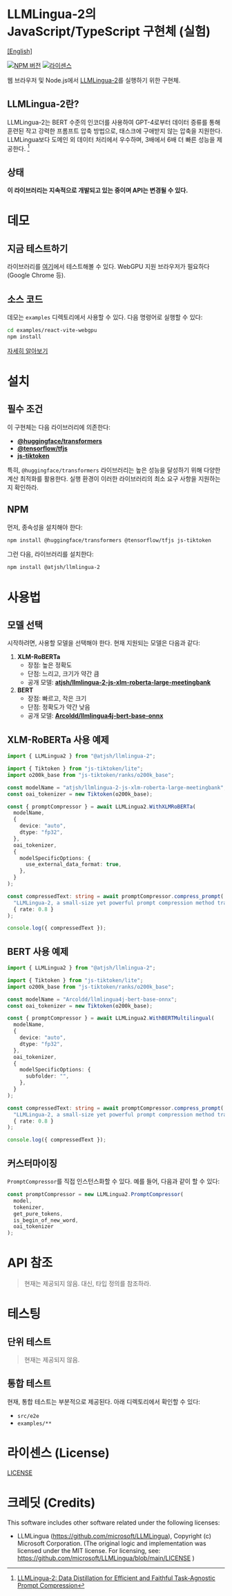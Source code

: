 # LLMLingua-2의 JavaScript/TypeScript 구현체 (실험)

[[English]](README.md)

[![NPM 버전](https://img.shields.io/npm/v/%40atjsh%2Fllmlingua-2)](https://www.npmjs.com/package/@atjsh/llmlingua-2)
[![라이센스](https://img.shields.io/badge/license-MIT-blue.svg)](LICENSE)

웹 브라우저 및 Node.js에서 [LLMLingua-2](https://github.com/microsoft/LLMLingua-2)를 실행하기 위한 구현체.

## LLMLingua-2란?

LLMLingua-2는 BERT 수준의 인코더를 사용하여 GPT-4로부터 데이터 증류를 통해 훈련된 작고 강력한 프롬프트 압축 방법으로, 태스크에 구애받지 않는 압축을 지원한다. LLMLingua보다 도메인 외 데이터 처리에서 우수하며, 3배에서 6배 더 빠른 성능을 제공한다. [^llmlingua-2]

[^llmlingua-2]: [LLMLingua-2: Data Distillation for Efficient and Faithful Task-Agnostic Prompt Compression](https://aclanthology.org/2024.findings-acl.57/)

## 상태

**이 라이브러리는 지속적으로 개발되고 있는 중이며 API는 변경될 수 있다.**

# 데모

## 지금 테스트하기

라이브러리를 [여기](https://atjsh.github.io/llmlingua-2-js)에서 테스트해볼 수 있다. WebGPU 지원 브라우저가 필요하다 (Google Chrome 등).

## 소스 코드

데모는 `examples` 디렉토리에서 사용할 수 있다. 다음 명령어로 실행할 수 있다:

```sh
cd examples/react-vite-webgpu
npm install
```

[자세히 알아보기](/examples/react-vite-webgpu/README.md)

# 설치

## 필수 조건

이 구현체는 다음 라이브러리에 의존한다:

- [**@huggingface/transformers**](https://github.com/huggingface/transformers.js)
- [**@tensorflow/tfjs**](https://github.com/tensorflow/tfjs)
- [**js-tiktoken**](https://www.npmjs.com/package/js-tiktoken)

특히, `@huggingface/transformers` 라이브러리는 높은 성능을 달성하기 위해 다양한 계산 최적화를 활용한다. 실행 환경이 이러한 라이브러리의 최소 요구 사항을 지원하는지 확인하라.

## NPM

먼저, 종속성을 설치해야 한다:

```sh
npm install @huggingface/transformers @tensorflow/tfjs js-tiktoken
```

그런 다음, 라이브러리를 설치한다:

```sh
npm install @atjsh/llmlingua-2
```

# 사용법

## 모델 선택

시작하려면, 사용할 모델을 선택해야 한다. 현재 지원되는 모델은 다음과 같다:

1. **XLM-RoBERTa**
   - 장점: 높은 정확도
   - 단점: 느리고, 크기가 약간 큼
   - 공개 모델: **[atjsh/llmlingua-2-js-xlm-roberta-large-meetingbank](https://huggingface.co/atjsh/llmlingua-2-js-xlm-roberta-large-meetingbank)**
2. **BERT**
   - 장점: 빠르고, 작은 크기
   - 단점: 정확도가 약간 낮음
   - 공개 모델: **[Arcoldd/llmlingua4j-bert-base-onnx](https://huggingface.co/Arcoldd/llmlingua4j-bert-base-onnx)**

## XLM-RoBERTa 사용 예제

```typescript
import { LLMLingua2 } from "@atjsh/llmlingua-2";

import { Tiktoken } from "js-tiktoken/lite";
import o200k_base from "js-tiktoken/ranks/o200k_base";

const modelName = "atjsh/llmlingua-2-js-xlm-roberta-large-meetingbank";
const oai_tokenizer = new Tiktoken(o200k_base);

const { promptCompressor } = await LLMLingua2.WithXLMRoBERTa(
  modelName,
  {
    device: "auto",
    dtype: "fp32",
  },
  oai_tokenizer,
  {
    modelSpecificOptions: {
      use_external_data_format: true,
    },
  }
);

const compressedText: string = await promptCompressor.compress_prompt(
  "LLMLingua-2, a small-size yet powerful prompt compression method trained via data distillation from GPT-4 for token classification with a BERT-level encoder, excels in task-agnostic compression. It surpasses LLMLingua in handling out-of-domain data, offering 3x-6x faster performance.",
  { rate: 0.8 }
);

console.log({ compressedText });
```

## BERT 사용 예제

```typescript
import { LLMLingua2 } from "@atjsh/llmlingua-2";

import { Tiktoken } from "js-tiktoken/lite";
import o200k_base from "js-tiktoken/ranks/o200k_base";

const modelName = "Arcoldd/llmlingua4j-bert-base-onnx";
const oai_tokenizer = new Tiktoken(o200k_base);

const { promptCompressor } = await LLMLingua2.WithBERTMultilingual(
  modelName,
  {
    device: "auto",
    dtype: "fp32",
  },
  oai_tokenizer,
  {
    modelSpecificOptions: {
      subfolder: "",
    },
  }
);

const compressedText: string = await promptCompressor.compress_prompt(
  "LLMLingua-2, a small-size yet powerful prompt compression method trained via data distillation from GPT-4 for token classification with a BERT-level encoder, excels in task-agnostic compression. It surpasses LLMLingua in handling out-of-domain data, offering 3x-6x faster performance.",
  { rate: 0.8 }
);

console.log({ compressedText });
```

## 커스터마이징

`PromptCompressor`를 직접 인스턴스화할 수 있다. 예를 들어, 다음과 같이 할 수 있다:

```typescript
const promptCompressor = new LLMLingua2.PromptCompressor(
  model,
  tokenizer,
  get_pure_tokens,
  is_begin_of_new_word,
  oai_tokenizer
);
```

# API 참조

> 현재는 제공되지 않음. 대신, 타입 정의를 참조하라.

# 테스팅

## 단위 테스트

> 현재는 제공되지 않음.

## 통합 테스트

현재, 통합 테스트는 부분적으로 제공된다. 아래 디렉토리에서 확인할 수 있다:

- `src/e2e`
- `examples/**`

# 라이센스 (License)

[LICENSE](LICENSE)

# 크레딧 (Credits)

This software includes other software related under the following licenses:

- LLMLingua (https://github.com/microsoft/LLMLingua), Copyright (c) Microsoft Corporation. (The original logic and implementation was licensed under the MIT license. For licensing, see: https://github.com/microsoft/LLMLingua/blob/main/LICENSE )
